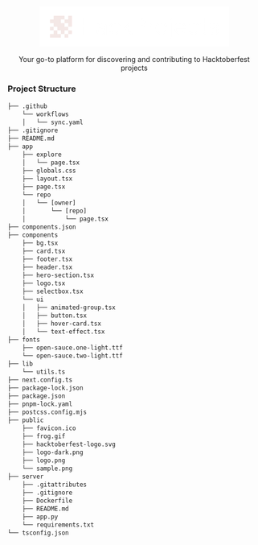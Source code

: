 <div align="center"><img src="./public/logo-dark.png" alt="logo" /></div>
<p align="center">Your go-to platform for discovering and contributing to Hacktoberfest projects</p>

### Project Structure

```
├── .github
    └── workflows
    │   └── sync.yaml
├── .gitignore
├── README.md
├── app
    ├── explore
    │   └── page.tsx
    ├── globals.css
    ├── layout.tsx
    ├── page.tsx
    └── repo
    │   └── [owner]
    │       └── [repo]
    │           └── page.tsx
├── components.json
├── components
    ├── bg.tsx
    ├── card.tsx
    ├── footer.tsx
    ├── header.tsx
    ├── hero-section.tsx
    ├── logo.tsx
    ├── selectbox.tsx
    └── ui
    │   ├── animated-group.tsx
    │   ├── button.tsx
    │   ├── hover-card.tsx
    │   └── text-effect.tsx
├── fonts
    ├── open-sauce.one-light.ttf
    └── open-sauce.two-light.ttf
├── lib
    └── utils.ts
├── next.config.ts
├── package-lock.json
├── package.json
├── pnpm-lock.yaml
├── postcss.config.mjs
├── public
    ├── favicon.ico
    ├── frog.gif
    ├── hacktoberfest-logo.svg
    ├── logo-dark.png
    ├── logo.png
    └── sample.png
├── server
    ├── .gitattributes
    ├── .gitignore
    ├── Dockerfile
    ├── README.md
    ├── app.py
    └── requirements.txt
└── tsconfig.json
```
